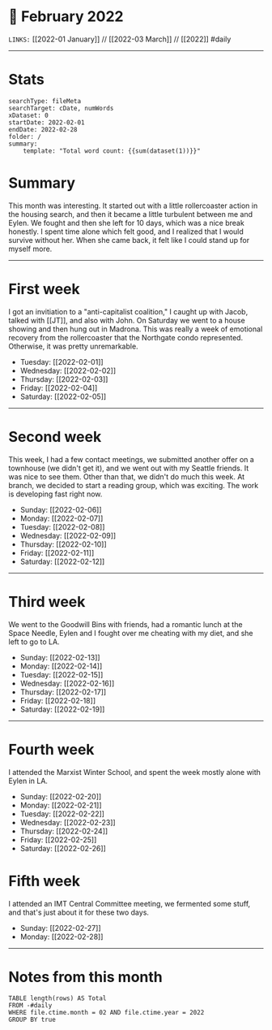 # 📅 February 2022
`LINKS:` [[2022-01 January]] // [[2022-03 March]] // [[2022]]
#daily 

---
# Stats
```tracker
searchType: fileMeta
searchTarget: cDate, numWords
xDataset: 0
startDate: 2022-02-01      
endDate: 2022-02-28      
folder: /
summary:
    template: "Total word count: {{sum(dataset(1))}}"
```

# Summary
This month was interesting. It started out with a little rollercoaster action in the housing search, and then it became a little turbulent between me and Eylen. We fought and then she left for 10 days, which was a nice break honestly. I spent time alone which felt good, and I realized that I would survive without her. When she came back, it felt like I could stand up for myself more. 

---
# First week
I got an invitiation to a "anti-capitalist coalition," I caught up with Jacob, talked with [[JT]], and also with John. On Saturday we went to a house showing and then hung out in Madrona. This was really a week of emotional recovery from the rollercoaster that the Northgate condo represented. Otherwise, it was pretty unremarkable. 

- Tuesday: [[2022-02-01]]
- Wednesday: [[2022-02-02]]
- Thursday: [[2022-02-03]]
- Friday: [[2022-02-04]]
- Saturday: [[2022-02-05]]

---
# Second week
This week, I had a few contact meetings, we submitted another offer on a townhouse (we didn't get it), and we went out with my Seattle friends. It was nice to see them. Other than that, we didn't do much this week. At branch, we decided to start a reading group, which was exciting. The work is developing fast right now.

- Sunday: [[2022-02-06]]
- Monday: [[2022-02-07]]
- Tuesday: [[2022-02-08]]
- Wednesday: [[2022-02-09]]
- Thursday: [[2022-02-10]]
- Friday: [[2022-02-11]]
- Saturday: [[2022-02-12]]

---
# Third week
We went to the Goodwill Bins with friends, had a romantic lunch at the Space Needle, Eylen and I fought over me cheating with my diet, and she left to go to LA. 

- Sunday: [[2022-02-13]]
- Monday: [[2022-02-14]]
- Tuesday: [[2022-02-15]]
- Wednesday: [[2022-02-16]]
- Thursday: [[2022-02-17]]
- Friday: [[2022-02-18]]
- Saturday: [[2022-02-19]]

---
# Fourth week
I attended the Marxist Winter School, and spent the week mostly alone with Eylen in LA. 

- Sunday: [[2022-02-20]]
- Monday: [[2022-02-21]]
- Tuesday: [[2022-02-22]]
- Wednesday: [[2022-02-23]]
- Thursday: [[2022-02-24]]
- Friday: [[2022-02-25]]
- Saturday: [[2022-02-26]]

# Fifth week
I attended an IMT Central Committee meeting, we fermented some stuff, and that's just about it for these two days. 

- Sunday: [[2022-02-27]]
- Monday: [[2022-02-28]]


---
# Notes from this month
```dataview
TABLE length(rows) AS Total
FROM -#daily
WHERE file.ctime.month = 02 AND file.ctime.year = 2022
GROUP BY true
```